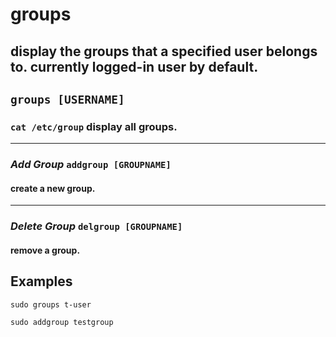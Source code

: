 # groups

display the groups that a specified user belongs to. currently logged-in user by default.
---

` groups [USERNAME] `
---

### ` cat /etc/group ` display all groups.

---

### ***Add Group*** ` addgroup [GROUPNAME] ` <br>
#### create a new group.

---

### ***Delete Group*** ` delgroup [GROUPNAME] ` <br>
#### remove a group.

## Examples
` sudo groups t-user `

` sudo addgroup testgroup `
